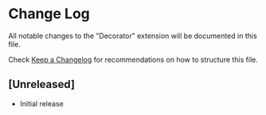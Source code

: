 # Change Log

All notable changes to the "Decorator" extension will be documented in this file.

Check [Keep a Changelog](http://keepachangelog.com/) for recommendations on how to structure this file.

## [Unreleased]

- Initial release